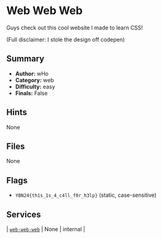 # Web Web Web
Guys check out this cool website I made to learn CSS!

(Full disclaimer: I stole the design off codepen)

## Summary
- **Author:** wHo
- **Category:** web
- **Difficulty:** easy
- **Finals:** False

## Hints
None

## Files
None

## Flags
- `YBN24{th1s_1s_4_c4ll_f0r_h3lp}` (static, case-sensitive)

## Services
| [`web-web-web`](<service/web-web-web>) | None | internal |

